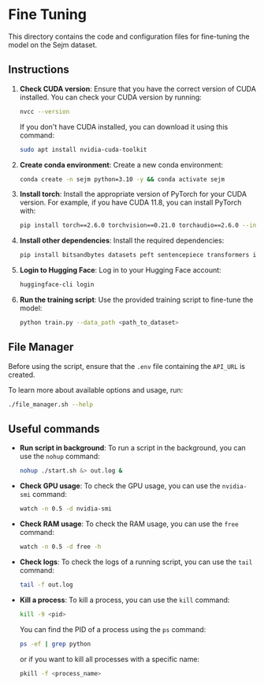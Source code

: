 # Fine Tuning
This directory contains the code and configuration files for fine-tuning the model on the Sejm dataset.

## Instructions

1. **Check CUDA version**: Ensure that you have the correct version of CUDA installed. You can check your CUDA version by running:
   ```bash
   nvcc --version
   ```
   If you don't have CUDA installed, you can download it using this command:
   ```bash
   sudo apt install nvidia-cuda-toolkit
   ```
2. **Create conda environment**: Create a new conda environment:
   ```bash
   conda create -n sejm python=3.10 -y && conda activate sejm
   ```
3. **Install torch**: Install the appropriate version of PyTorch for your CUDA version. For example, if you have CUDA 11.8, you can install PyTorch with:
   ```bash
   pip install torch==2.6.0 torchvision==0.21.0 torchaudio==2.6.0 --index-url https://download.pytorch.org/whl/cu118
   ```
4. **Install other dependencies**: Install the required dependencies:
    ```bash
    pip install bitsandbytes datasets peft sentencepiece transformers ipykernel protobuf
    ```
5. **Login to Hugging Face**: Log in to your Hugging Face account:
   ```bash
   huggingface-cli login
   ```
6. **Run the training script**: Use the provided training script to fine-tune the model:
   ```bash
   python train.py --data_path <path_to_dataset>
   ```

## File Manager
Before using the script, ensure that the `.env` file containing the `API_URL` is created.

To learn more about available options and usage, run:

```bash
./file_manager.sh --help
```

## Useful commands
- **Run script in background**: To run a script in the background, you can use the `nohup` command:
  ```bash
  nohup ./start.sh &> out.log &
  ```
- **Check GPU usage**: To check the GPU usage, you can use the `nvidia-smi` command:
  ```bash
  watch -n 0.5 -d nvidia-smi
  ```
- **Check RAM usage**: To check the RAM usage, you can use the `free` command:
  ```bash
  watch -n 0.5 -d free -h
  ```
- **Check logs**: To check the logs of a running script, you can use the `tail` command:
  ```bash
  tail -f out.log
  ```
- **Kill a process**: To kill a process, you can use the `kill` command:
  ```bash
  kill -9 <pid>
  ```
  You can find the PID of a process using the `ps` command:
  ```bash
  ps -ef | grep python
  ```
  or if you want to kill all processes with a specific name:
  ```bash
  pkill -f <process_name>
  ```
